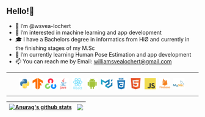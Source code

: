 ## Hello!🤖

- 👋 I’m @wsvea-lochert
- 👀 I’m interested in machine learning and app development
- 🎓 I have a Bachelors degree in informatics from HiØ and currently in the finishing stages of my M.Sc
- 🌱 I’m currently learning Human Pose Estimation and app development
- 📫 You can reach me by Email: williamsvealochert@gmail.com

---

<div align="center">
  <img src="https://github.com/devicons/devicon/blob/master/icons/python/python-original.svg" title="Python" **alt="Python" width="30" height="30"/>
  <img src="https://github.com/devicons/devicon/blob/master/icons/tensorflow/tensorflow-original.svg" title="TensorFlow" **alt="TensorFlow" width="30" height="30"/>
  <img src="https://github.com/devicons/devicon/blob/master/icons/opencv/opencv-original.svg" title="OpenCV" **alt="OpenCV" width="30" height="30"/>
  <img src="https://github.com/devicons/devicon/blob/master/icons/java/java-original-wordmark.svg" title="Java" alt="Java" width="30" height="30"/>&nbsp;
  <img src="https://github.com/devicons/devicon/blob/master/icons/react/react-original-wordmark.svg" title="React" alt="React" width="30" height="30"/>&nbsp;
  <img src="https://github.com/devicons/devicon/blob/master/icons/android/android-plain.svg" title="Android" alt="Android" width="30" height="30"/>&nbsp;
  <img src="https://github.com/devicons/devicon/blob/master/icons/materialui/materialui-original.svg" title="Material UI" alt="Material UI" width="30" height="30"/>&nbsp;
  <img src="https://github.com/devicons/devicon/blob/master/icons/css3/css3-plain-wordmark.svg"  title="CSS3" alt="CSS" width="30" height="30"/>&nbsp;
  <img src="https://github.com/devicons/devicon/blob/master/icons/html5/html5-original.svg" title="HTML5" alt="HTML" width="30" height="30"/>&nbsp;
  <img src="https://github.com/devicons/devicon/blob/master/icons/javascript/javascript-original.svg" title="JavaScript" alt="JavaScript" width="30" height="30"/>&nbsp;
  <img src="https://github.com/devicons/devicon/blob/master/icons/firebase/firebase-plain-wordmark.svg" title="Firebase" alt="Firebase" width="30" height="30"/>&nbsp;
  <img src="https://github.com/devicons/devicon/blob/master/icons/mysql/mysql-original-wordmark.svg" title="MySQL"  alt="MySQL" width="30" height="30"/>&nbsp;

---

</div>

| <a href="https://github.com/anuraghazra/github-readme-stats"><img align="center" src="https://github-readme-stats.vercel.app/api?username=wsvea-lochert&show_icons=true&include_all_commits=true&theme=dar&hide_border=true" alt="Anurag's github stats" /></a> | <a href="https://github.com/wsvea-lochert/github-readme-stats"><img align="center" src="https://github-readme-stats.vercel.app/api/top-langs/?username=wsvea-lochert&layout=compact&theme=dark&hide_border=true" /></a> |
| ------------- | ------------- |





<!-- - 💞️ I’m looking to collaborate on stuff-->

<!---
wsvea-lochert/wsvea-lochert is a ✨ special ✨ repository because its `README.md` (this file) appears on your GitHub profile.
You can click the Preview link to take a look at your changes.
--->
